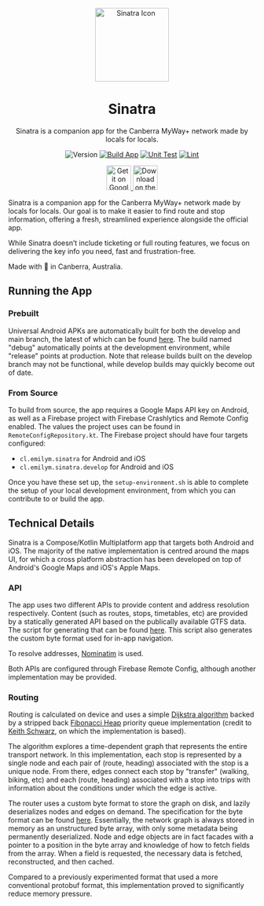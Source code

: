 <p align="center">
    <a href="https://github.com/emilymclean/sinatra" rel="noopener">
        <img width=150px src="https://emilym.cl/assets/img/in_app_icon.png" alt="Sinatra Icon"/>
    </a>
    <h1 align="center">Sinatra</h1>
    <p align="center">
        Sinatra is a companion app for the Canberra MyWay+ network made by locals for locals.
    </p>
</p>

<div align="center">

![Version](https://img.shields.io/github/v/release/emilymclean/sinatra)
[![Build App](https://github.com/emilymclean/sinatra/actions/workflows/build.yml/badge.svg)](https://github.com/emilymclean/sinatra/actions/workflows/build.yml)
[![Unit Test](https://github.com/emilymclean/sinatra/actions/workflows/test.yml/badge.svg)](https://github.com/emilymclean/sinatra/actions/workflows/test.yml)
[![Lint](https://github.com/emilymclean/sinatra/actions/workflows/lint.yml/badge.svg)](https://github.com/emilymclean/sinatra/actions/workflows/lint.yml)

</div>

<p align="center">
    <a href="https://play.google.com/store/apps/details?id=cl.emilym.sinatra" rel="noopener">
        <img height=50px src="https://emilym.cl/assets/img/googleplay.png" alt="Get it on Google Play"/>
    </a>
    <a href="https://apps.apple.com/us/app/sinatra-for-canberra/id6739419456" rel="noopener">
        <img height=50px src="https://emilym.cl/assets/img/appstore.svg" alt="Download on the App Store"/>
    </a>
</p>

Sinatra is a companion app for the Canberra MyWay+ network made by locals for locals. Our goal is to 
make it easier to find route and stop information, offering a fresh, streamlined experience alongside 
the official app.

While Sinatra doesn’t include ticketing or full routing features, we focus on delivering the key info 
you need, fast and frustration-free.

Made with 🩷 in Canberra, Australia.

## Running the App
### Prebuilt
Universal Android APKs are automatically built for both the develop and main branch, the latest of
which can be found [here](https://github.com/emilymclean/sinatra/releases/latest). The build named
"debug" automatically points at the development environment, while "release" points at production.
Note that release builds built on the develop branch may not be functional, while develop builds
may quickly become out of date.

### From Source
To build from source, the app requires a Google Maps API key on Android, as well 
as a Firebase project with Firebase Crashlytics and Remote Config enabled. The values the project 
uses can be found in `RemoteConfigRepository.kt`. The Firebase project should have four targets configured:
* `cl.emilym.sinatra` for Android and iOS
* `cl.emilym.sinatra.develop` for Android and iOS

Once you have these set up, the `setup-environment.sh` is able to complete the setup of your local
development environment, from which you can contribute to or build the app.

## Technical Details
Sinatra is a Compose/Kotlin Multiplatform app that targets both Android and iOS. The majority of the
native implementation is centred around the maps UI, for which a cross platform abstraction has been
developed on top of Android's Google Maps and iOS's Apple Maps.

### API
The app uses two different APIs to provide content and address resolution respectively. Content (such
as routes, stops, timetables, etc) are provided by a statically generated API based on the publically
available GTFS data. The script for generating that can be found [here](https://github.com/emilymclean/gtfs-api).
This script also generates the custom byte format used for in-app navigation.

To resolve addresses, [Nominatim](https://nominatim.openstreetmap.org/ui/search.html) is used.

Both APIs are configured through Firebase Remote Config, although another implementation may
be provided.

### Routing
Routing is calculated on device and uses a simple 
[Dijkstra algorithm](https://en.wikipedia.org/wiki/Dijkstra's_algorithm) backed by a stripped back 
[Fibonacci Heap](https://en.wikipedia.org/wiki/Fibonacci_heap) priority queue implementation (credit 
to [Keith Schwarz](https://keithschwarz.com/interesting/code/?dir=fibonacci-heap), on which the 
implementation is based). 

The algorithm explores a time-dependent graph that represents the entire transport network. In this 
implementation, each stop is represented by a single node and each pair of (route, heading) associated
with the stop is a unique node. From there, edges connect each stop by "transfer" (walking, biking, 
etc) and each (route, heading) associated with a stop into trips with information about the conditions 
under which the edge is active.

The router uses a custom byte format to store the graph on disk, and lazily deserializes nodes and
edges on demand. The specification for the byte format can be found [here](https://github.com/emilymclean/gtfs-api/blob/main/script/network-graph-format.md).
Essentially, the network graph is always stored in memory as an unstructured byte array, with only
some metadata being permanently deserialized. Node and edge objects are in fact facades with a
pointer to a position in the byte array and knowledge of how to fetch fields from the array. When
a field is requested, the necessary data is fetched, reconstructed, and then cached. 

Compared to a previously experimented format that used a more conventional protobuf format, this 
implementation proved to significantly reduce memory pressure.
